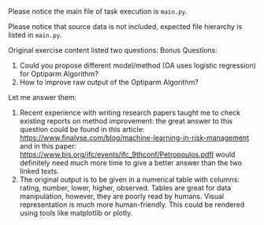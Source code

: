 Please notice the main file of task execution is `main.py`.

Please notice that source data is not included, expected file hierarchy is listed in `main.py`.

Original exercise content listed two questions:
Bonus Questions:
1. Could you propose different model/method (OA uses logistic regression) for Optiparm Algorithm?
2. How to improve raw output of the Optiparm Algorithm?
    
Let me answer them:
1. Recent experience with writing research papers taught me to check existing reports on method improvement: the great answer to this question could be found in this article: https://www.finalyse.com/blog/machine-learning-in-risk-management and in this paper: https://www.bis.org/ifc/events/ifc_9thconf/Petropoulos.pdfI would definitely need much more time to give a better answer than the two linked texts.
2. The original output is to be given in a numerical table with columns: rating, number, lower, higher, observed. Tables are great for data manipulation, however, they are poorly read by humans. Visual representation is much more human-friendly. This could be rendered using tools like matplotlib or plotly.
